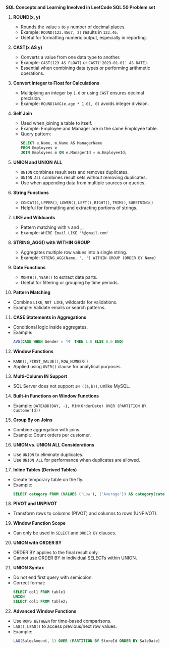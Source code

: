 **SQL Concepts and Learning Involved in LeetCode SQL 50 Problem set**

1. **ROUND(x, y)**
   - Rounds the value `x` to `y` number of decimal places.
   - Example: `ROUND(123.4567, 2)` results in `123.46`.
   - Useful for formatting numeric output, especially in reporting.

2. **CAST(x AS y)**
   - Converts a value from one data type to another.
   - Example: `CAST(123 AS FLOAT)` or `CAST('2023-01-01' AS DATE)`.
   - Essential when combining data types or performing arithmetic operations.

3. **Convert Integer to Float for Calculations**
   - Multiplying an integer by `1.0` or using `CAST` ensures decimal precision.
   - Example: `ROUND(AVG(e.age * 1.0), 0)` avoids integer division.

4. **Self Join**
   - Used when joining a table to itself.
   - Example: Employee and Manager are in the same Employee table.
   - Query pattern:
     ```sql
     SELECT e.Name, m.Name AS ManagerName
     FROM Employees e
     JOIN Employees m ON e.ManagerId = m.EmployeeId;
     ```

5. **UNION and UNION ALL**
   - `UNION` combines result sets and removes duplicates.
   - `UNION ALL` combines result sets without removing duplicates.
   - Use when appending data from multiple sources or queries.

6. **String Functions**
   - `CONCAT()`, `UPPER()`, `LOWER()`, `LEFT()`, `RIGHT()`, `TRIM()`, `SUBSTRING()`
   - Helpful for formatting and extracting portions of strings.

7. **LIKE and Wildcards**
   - Pattern matching with `%` and `_`.
   - Example: `WHERE Email LIKE '%@gmail.com'`

8. **STRING_AGG() with WITHIN GROUP**
   - Aggregates multiple row values into a single string.
   - Example: `STRING_AGG(Name, ', ') WITHIN GROUP (ORDER BY Name)`

9. **Date Functions**
   - `MONTH()`, `YEAR()` to extract date parts.
   - Useful for filtering or grouping by time periods.

10. **Pattern Matching**
   - Combine `LIKE`, `NOT LIKE`, wildcards for validations.
   - Example: Validate emails or search patterns.

11. **CASE Statements in Aggregations**
   - Conditional logic inside aggregates.
   - Example:
     ```sql
     AVG(CASE WHEN Gender = 'M' THEN 1.0 ELSE 0.0 END)
     ```

12. **Window Functions**
   - `RANK()`, `FIRST_VALUE()`, `ROW_NUMBER()`
   - Applied using `OVER()` clause for analytical purposes.

13. **Multi-Column IN Support**
   - SQL Server does not support `IN ((a,b))`, unlike MySQL.

14. **Built-in Functions on Window Functions**
   - Example: `DATEADD(DAY, -1, MIN(OrderDate) OVER (PARTITION BY CustomerId))`

15. **Group By on Joins**
   - Combine aggregation with joins.
   - Example: Count orders per customer.

16. **UNION vs. UNION ALL Considerations**
   - Use `UNION` to eliminate duplicates.
   - Use `UNION ALL` for performance when duplicates are allowed.

17. **Inline Tables (Derived Tables)**
   - Create temporary table on the fly.
   - Example:
     ```sql
     SELECT category FROM (VALUES ('Low'), ('Average')) AS category(category)
     ```

18. **PIVOT and UNPIVOT**
   - Transform rows to columns (PIVOT) and columns to rows (UNPIVOT).

19. **Window Function Scope**
   - Can only be used in `SELECT` and `ORDER BY` clauses.

20. **UNION with ORDER BY**
   - ORDER BY applies to the final result only.
   - Cannot use ORDER BY in individual SELECTs within UNION.

21. **UNION Syntax**
   - Do not end first query with semicolon.
   - Correct format:
     ```sql
     SELECT col1 FROM table1
     UNION
     SELECT col1 FROM table2;
     ```

22. **Advanced Window Functions**
   - Use `ROWS BETWEEN` for time-based comparisons.
   - `LAG()`, `LEAD()` to access previous/next row values.
   - Example:
     ```sql
     LAG(SalesAmount, 1) OVER (PARTITION BY StoreId ORDER BY SaleDate)
     ```
